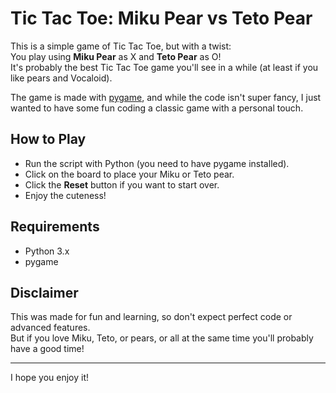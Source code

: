 # Tic Tac Toe: Miku Pear vs Teto Pear

This is a simple game of Tic Tac Toe, but with a twist:  
You play using **Miku Pear** as X and **Teto Pear** as O!  
It's probably the best Tic Tac Toe game you'll see in a while (at least if you like pears and Vocaloid).

The game is made with [pygame](https://www.pygame.org/), and while the code isn't super fancy, I just wanted to have some fun coding a classic game with a personal touch.

## How to Play

- Run the script with Python (you need to have pygame installed).
- Click on the board to place your Miku or Teto pear.
- Click the **Reset** button if you want to start over.
- Enjoy the cuteness!

## Requirements

- Python 3.x
- pygame

## Disclaimer

This was made for fun and learning, so don't expect perfect code or advanced features.  
But if you love Miku, Teto, or pears, or all at the same time you'll probably have a good time!

---

I hope you enjoy it!
